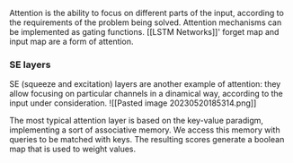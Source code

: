Attention is the ability to focus on different parts of the input, according to the requirements of the problem being solved. Attention mechanisms can be implemented as gating functions. [[LSTM Networks]]' forget map and input map are a form of attention.


### SE layers
SE (squeeze and excitation) layers are another example of attention: they allow focusing on particular channels in a dinamical way, according to the input under consideration.
![[Pasted image 20230520185314.png]]

The most typical attention layer is based on the key-value paradigm, implementing a sort of associative memory. We access this memory with queries to be matched with keys. The resulting scores generate a boolean map that is used to weight values.